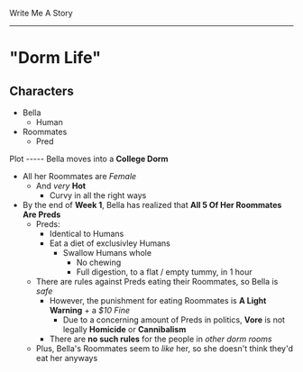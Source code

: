 Write Me A Story
****************
"Dorm Life"
===========

Characters
----------
- Bella
	- Human
- Roommates
	- Pred

Plot
----- Bella moves into a __College Dorm__
  - All her Roommates are _Female_
    - And _very_ __Hot__
      - Curvy in all the right ways
  - By the end of __Week 1__, Bella has realized that __All 5 Of Her Roommates Are Preds__
    - Preds:
      - Identical to Humans
      - Eat a diet of exclusivley Humans
        - Swallow Humans whole
          - No chewing
          - Full digestion, to a flat / empty tummy, in 1 hour
    - There are rules against Preds eating their Roommates, so Bella is _safe_
      - However, the punishment for eating Roommates is __A Light Warning__ + a _$10 Fine_
        - Due to a concerning amount of Preds in politics, __Vore__ is not legally __Homicide__ or __Cannibalism__
      - There are __no such rules__ for the people in _other dorm rooms_
    - Plus, Bella's Roommates seem to _like_ her, so she doesn't think they'd eat her anyways